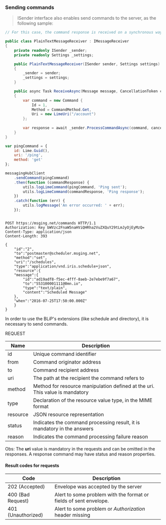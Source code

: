 ### Sending commands

<blockquote class="lang-specific csharp">
<p>ISender interface also enables send commands to the server, as the following sample:</p>
</blockquote>

```csharp
// For this case, the command response is received on a synchronous way.

public class PlainTextMessageReceiver : IMessageReceiver
{
    private readonly ISender _sender;
    private readonly Settings _settings;

    public PlainTextMessageReceiver(ISender sender, Settings settings)
    {
        _sender = sender;
        _settings = settings;
    }

    public async Task ReceiveAsync(Message message, CancellationToken cancellationToken)
    {
        var command = new Command {
            Id = 1,
            Method = CommandMethod.Get,
            Uri = new LimeUri("/account")
        };
        
        var response = await _sender.ProcessCommandAsync(command, cancellationToken);
    }
}
```

```javascript
var pingCommand = {
    id: Lime.Guid(),
    uri: '/ping',
    method: 'get'
};

messagingHubClient
    .sendCommand(pingCommand)
    .then(function (commandResponse) {
        utils.logLimeCommand(pingCommand, 'Ping sent');
        utils.logLimeCommand(commandResponse, 'Ping response');
    })
    .catch(function (err) {
        utils.logMessage('An error occurred: ' + err);
    });

```

```http

POST https://msging.net/commands HTTP/1.1
Authorization: Key bWVzc2FnaW5naHViQHRha2VuZXQuY29tLmJyOjEyMzQ=
Content-Type: application/json
Content-Length: 393

{  
    "id":"2",
    "to":"postmaster@scheduler.msging.net",
    "method":"set",
    "uri":"/schedules",
    "type":"application/vnd.iris.schedule+json",
    "resource":{  
    "message":{  
        "id":"ad19adf8-f5ec-4fff-8aeb-2e7ebe9f7a67",
        "to":"553100001111@0mn.io",
        "type":"text/plain",
        "content":"Scheduled Message"
    },
    "when":"2016-07-25T17:50:00.000Z"
    }
}
```

In order to use the BLiP's extensions (like schedule and directory), it is necessary to send commands. 

REQUEST

| Name | Description |
|---------------------------------|--------------|
| id     | Unique command identifier   |
| from   | Command originator address   |
| to     | Command recipient address  |
| uri    | The path at the recipient the command refers to |
| method | Method for resource manipulation defined at the uri. This value is mandatory |
| type | Declaration of the resource value type, in the MIME format |
| resource | JSON resource representation |
| status | Indicates the command processing result, it is mandatory in the answers |
| reason | Indicates the command processing failure reason |

Obs: The **uri** value is mandatory in the requests and can be omitted in the responses. A response command may have status and reason properties.

#### Result codes for requests

| Code                | Description                                                                               |
|---------------------|-----------------------------------------------------------------------------------------  |
| 202 (Accepted)      | Envelope was accepted by the server                                                       |
| 400 (Bad Request)   | Alert to some problem with the format or fields of sent envelope.                         |
| 401 (Unauthorized)  | Alert to some problem or *Authorization* header missing                                   |


